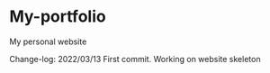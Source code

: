 # My-portfolio
My personal website


Change-log:
2022/03/13 First commit. Working on website skeleton
